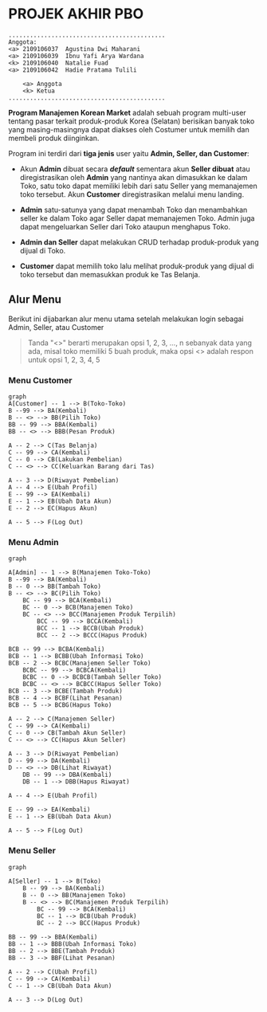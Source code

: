 # PROJEK AKHIR PBO
```
............................................  
Anggota:  
<a> 2109106037  Agustina Dwi Maharani
<a> 2109106039  Ibnu Yafi Arya Wardana
<k> 2109106040  Natalie Fuad
<a> 2109106042  Hadie Pratama Tulili

	<a> Anggota
	<k> Ketua
............................................  
```
**Program Manajemen Korean Market** adalah sebuah program multi-user tentang pasar terkait produk-produk Korea (Selatan) berisikan banyak toko yang masing-masingnya dapat diakses oleh Costumer untuk memilih dan membeli produk diinginkan.
    
Program ini terdiri dari **tiga jenis** user yaitu **Admin, Seller, dan Customer**:
- Akun **Admin** dibuat secara ***default*** sementara akun **Seller dibuat** atau diregistrasikan oleh **Admin** yang nantinya akan dimasukkan ke dalam Toko, satu toko dapat memiliki lebih dari satu Seller yang memanajemen toko tersebut.
Akun **Customer** diregistrasikan melalui menu landing.

- **Admin** satu-satunya yang dapat menambah Toko dan menambahkan seller ke dalam Toko agar Seller dapat memanajemen Toko. Admin juga dapat mengeluarkan Seller dari Toko ataupun menghapus Toko.

- **Admin dan Seller** dapat melakukan CRUD terhadap produk-produk yang dijual di Toko.
- **Customer** dapat memilih toko lalu melihat produk-produk yang dijual di toko tersebut dan memasukkan produk ke Tas Belanja.

       
## Alur Menu
Berikut ini dijabarkan alur menu utama setelah melakukan login sebagai Admin, Seller, atau Customer
> Tanda "<>" berarti merupakan opsi 1, 2, 3, ..., n sebanyak data yang ada, misal toko
> memiliki 5 buah produk, maka opsi <> adalah respon untuk opsi 1, 2, 3, 4, 5
    
 ### Menu Customer
```mermaid
graph 
A[Customer] -- 1 --> B(Toko-Toko)
B --99 --> BA(Kembali)
B -- <> --> BB(Pilih Toko)
BB -- 99 --> BBA(Kembali)
BB -- <> --> BBB(Pesan Produk)

A -- 2 --> C(Tas Belanja)
C -- 99 --> CA(Kembali)
C -- 0 --> CB(Lakukan Pembelian)
C -- <> --> CC(Keluarkan Barang dari Tas)

A -- 3 --> D(Riwayat Pembelian)
A -- 4 --> E(Ubah Profil)
E -- 99 --> EA(Kembali)
E -- 1 --> EB(Ubah Data Akun)
E -- 2 --> EC(Hapus Akun)

A -- 5 --> F(Log Out)
```
  
### Menu Admin
```mermaid
graph

A[Admin] -- 1 --> B(Manajemen Toko-Toko)
B --99 --> BA(Kembali)
B -- 0 --> BB(Tambah Toko)
B -- <> --> BC(Pilih Toko)
	BC -- 99 --> BCA(Kembali)
	BC -- 0 --> BCB(Manajemen Toko)
	BC -- <> --> BCC(Manajemen Produk Terpilih)
		BCC -- 99 --> BCCA(Kembali)
		BCC -- 1 --> BCCB(Ubah Produk)
		BCC -- 2 --> BCCC(Hapus Produk)

BCB -- 99 --> BCBA(Kembali)
BCB -- 1 --> BCBB(Ubah Informasi Toko)
BCB -- 2 --> BCBC(Manajemen Seller Toko)
	BCBC -- 99 --> BCBCA(Kembali)
	BCBC -- 0 --> BCBCB(Tambah Seller Toko)
	BCBC -- <> --> BCBCC(Hapus Seller Toko)
BCB -- 3 --> BCBE(Tambah Produk)
BCB -- 4 --> BCBF(Lihat Pesanan)
BCB -- 5 --> BCBG(Hapus Toko)

A -- 2 --> C(Manajemen Seller)
C -- 99 --> CA(Kembali)
C -- 0 --> CB(Tambah Akun Seller)
C -- <> --> CC(Hapus Akun Seller)

A -- 3 --> D(Riwayat Pembelian)
D -- 99 --> DA(Kembali)
D -- <> --> DB(Lihat Riwayat)
	DB -- 99 --> DBA(Kembali)
	DB -- 1 --> DBB(Hapus Riwayat)

A -- 4 --> E(Ubah Profil)

E -- 99 --> EA(Kembali)
E -- 1 --> EB(Ubah Data Akun)

A -- 5 --> F(Log Out)
```
  
  ### Menu Seller
```mermaid
graph

A[Seller] -- 1 --> B(Toko)
	B -- 99 --> BA(Kembali)
	B -- 0 --> BB(Manajemen Toko)
	B -- <> --> BC(Manajemen Produk Terpilih)
		BC -- 99 --> BCA(Kembali)
		BC -- 1 --> BCB(Ubah Produk)
		BC -- 2 --> BCC(Hapus Produk)

BB -- 99 --> BBA(Kembali)
BB -- 1 --> BBB(Ubah Informasi Toko)
BB -- 2 --> BBE(Tambah Produk)
BB -- 3 --> BBF(Lihat Pesanan)

A -- 2 --> C(Ubah Profil)
C -- 99 --> CA(Kembali)
C -- 1 --> CB(Ubah Data Akun)

A -- 3 --> D(Log Out)
```
